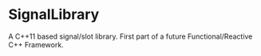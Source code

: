 SignalLibrary
=============

A C++11 based signal/slot library. First part of a future Functional/Reactive C++ Framework. 
